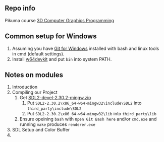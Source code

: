 ## Repo info
Pikuma course [3D Computer Graphics Programming](https://pikuma.com/courses/learn-3d-computer-graphics-programming)

## Common setup for Windows
1. Assuming you have [Git for Windows](https://git-scm.com/download/win) installed with bash and linux tools in cmd (default settings).
2. Install [w64devkit](https://github.com/skeeto/w64devkit/releases) and put `bin` into system PATH.

## Notes on modules
1. Introduction
2. Compiling our Project
   1. Get [SDL2-devel-2.30.2-mingw.zip](https://github.com/libsdl-org/SDL/releases/tag/release-2.30.2)
      1. Put `SDL2-2.30.2\x86_64-w64-mingw32\include\SDL2` into `third_party\include\SDL2`
      2. Put `SDL2-2.30.2\x86_64-w64-mingw32\lib` into `third_party\lib`
   2. Ensure opeining `bash` with `Open Git Bash here` and/or `cmd.exe` and running `make` produces `renderer.exe`
3. SDL Setup and Color Buffer
4. 